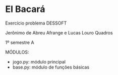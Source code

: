 # El Bacará

Exercício problema DESSOFT

Jerônimo de Abreu Afrange e Lucas Louro Quadros

1º semestre A

MÓDULOS:
- jogo.py: módulo principal
- base.py: módulo de funções básicas
